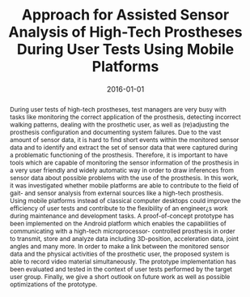 ---
abstract: During user tests of high-tech prostheses, test managers are very busy with
  tasks like monitoring the correct application of the prosthesis, detecting incorrect
  walking patterns, dealing with the prosthetic user, as well as (re)adjusting the
  prosthesis configuration and documenting system failures. Due to the vast amount
  of sensor data, it is hard to find short events within the monitored sensor data
  and to identify and extract the set of sensor data that were captured during a problematic
  functioning of the prosthesis. Therefore, it is important to have tools which are
  capable of monitoring the sensor information of the prosthesis in a very user friendly
  and widely automatic way in order to draw inferences from sensor data about possible
  problems with the use of the prosthesis. In this work, it was investigated whether
  mobile platforms are able to contribute to the field of gait- and sensor analysis
  from external sources like a high-tech prosthesis. Using mobile platforms instead
  of classical computer desktops could improve the efficiency of user tests and contribute
  to the flexibility of an engineer&iquest;s work during maintenance and development
  tasks. A proof-of-concept prototype has been implemented on the Android platform
  which enables the capabilities of communicating with a high-tech microprocessor-
  controlled prosthesis in order to transmit, store and analyze data including 3D-position,
  acceleration data, joint angles and many more. In order to make a link between the
  monitored sensor data and the physical activities of the prosthetic user, the proposed
  system is able to record video material simultaneously. The prototype implementation
  has been evaluated and tested in the context of user tests performed by the target
  user group. Finally, we give a short outlook on future work as well as possible
  optimizations of the prototype.
authors:
- Bernd Warmuth
date: '2016-01-01'
featured: false
links:
- name: Publik
  url: https://publik.tuwien.ac.at/showentry.php?ID=257786&lang=1
publication_types:
- '7'
publishDate: '2016-01-01'
title: Approach for Assisted Sensor Analysis of High-Tech Prostheses During User Tests
  Using Mobile Platforms
url_pdf: ''
---
